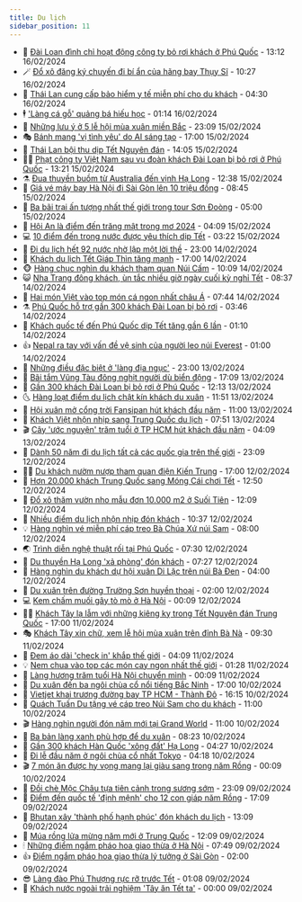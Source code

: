 ```yaml
---
title: Du lịch
sidebar_position: 11
---
```


<!-- vnexpress-du-lich:START -->
- 💂 [Đài Loan đình chỉ hoạt động công ty bỏ rơi khách ở Phú Quốc](https://vnexpress.net/dai-loan-dinh-chi-hoat-dong-cong-ty-bo-roi-khach-o-phu-quoc-4712221.html) - 13:12 16/02/2024
- 🪄 [Đổ xô đăng ký chuyến đi bí ẩn của hãng bay Thụy Sĩ](https://vnexpress.net/do-xo-dang-ky-chuyen-di-bi-an-cua-hang-bay-thuy-si-4711999.html) - 10:27 16/02/2024
- 🦅 [Thái Lan cung cấp bảo hiểm y tế miễn phí cho du khách](https://vnexpress.net/thai-lan-cung-cap-bao-hiem-y-te-mien-phi-cho-du-khach-4711950.html) - 04:30 16/02/2024
- 🕴 [&#39;Làng cá gỗ&#39; quảng bá hiếu học](https://vnexpress.net/lang-ca-go-quang-ba-hieu-hoc-4702970.html) - 01:14 16/02/2024
- 👀 [Những lưu ý ở 5 lễ hội mùa xuân miền Bắc](https://vnexpress.net/nhung-luu-y-o-5-le-hoi-mua-xuan-mien-bac-4711610.html) - 23:09 15/02/2024
- 🎭 [Bánh mang &#39;vị tình yêu&#39; do AI sáng tạo](https://vnexpress.net/banh-mang-vi-tinh-yeu-do-ai-sang-tao-4711759.html) - 17:00 15/02/2024
- 🦒 [Thái Lan bội thu dịp Tết Nguyên đán](https://vnexpress.net/thai-lan-boi-thu-dip-tet-nguyen-dan-4711659.html) - 14:05 15/02/2024
- 👨‍🏫 [Phạt công ty Việt Nam sau vụ đoàn khách Đài Loan bị bỏ rơi ở Phú Quốc](https://vnexpress.net/phat-cong-ty-viet-nam-sau-vu-doan-khach-dai-loan-bi-bo-roi-o-phu-quoc-4711868.html) - 13:21 15/02/2024
- ⚗️ [Đua thuyền buồm từ Australia đến vịnh Hạ Long](https://vnexpress.net/dua-thuyen-buom-tu-australia-den-vinh-ha-long-4711776.html) - 12:38 15/02/2024
- 🥸 [Giá vé máy bay Hà Nội đi Sài Gòn lên 10 triệu đồng](https://vnexpress.net/gia-ve-may-bay-ha-noi-di-sai-gon-len-10-trieu-dong-4711725.html) - 08:45 15/02/2024
- 🤠 [Ba bãi trại ấn tượng nhất thế giới trong tour Sơn Đoòng](https://vnexpress.net/ba-bai-trai-an-tuong-nhat-the-gioi-trong-tour-son-doong-4711428.html) - 05:00 15/02/2024
- 🚀 [Hội An là điểm đến trăng mật trong mơ 2024](https://vnexpress.net/hoi-an-la-diem-den-trang-mat-trong-mo-2024-4711598.html) - 04:09 15/02/2024
- 💻 [10 điểm đến trong nước được yêu thích dịp Tết](https://vnexpress.net/10-diem-den-trong-nuoc-duoc-yeu-thich-dip-tet-4711425.html) - 03:22 15/02/2024
- 💼 [Đi du lịch hết 92 nước nhờ lập một lời thề](https://vnexpress.net/di-du-lich-het-92-nuoc-nho-lap-mot-loi-the-4711402.html) - 23:00 14/02/2024
- 🤡 [Khách du lịch Tết Giáp Thìn tăng mạnh](https://vnexpress.net/khach-du-lich-tet-giap-thin-tang-manh-4711498.html) - 17:00 14/02/2024
- 🐵 [Hàng chục nghìn du khách tham quan Núi Cấm](https://vnexpress.net/hang-chuc-nghin-du-khach-tham-quan-nui-cam-4711474.html) - 10:09 14/02/2024
- 😺 [Nha Trang đông khách, ùn tắc nhiều giờ ngày cuối kỳ nghỉ Tết](https://vnexpress.net/nha-trang-dong-khach-un-tac-nhieu-gio-ngay-cuoi-ky-nghi-tet-4711451.html) - 08:37 14/02/2024
- 🌈 [Hai món Việt vào top món cá ngon nhất châu Á](https://vnexpress.net/hai-mon-viet-vao-top-mon-ca-ngon-nhat-chau-a-4711389.html) - 07:44 14/02/2024
- ⚗️ [Phú Quốc hỗ trợ gần 300 khách Đài Loan bị bỏ rơi](https://vnexpress.net/phu-quoc-ho-tro-gan-300-khach-dai-loan-bi-bo-roi-4711405.html) - 03:46 14/02/2024
- 👀 [Khách quốc tế đến Phú Quốc dịp Tết tăng gần 6 lần](https://vnexpress.net/khach-quoc-te-den-phu-quoc-dip-tet-tang-gan-6-lan-4711305.html) - 01:10 14/02/2024
- 👍 [Nepal ra tay với vấn đề vệ sinh của người leo núi Everest](https://vnexpress.net/nepal-ra-tay-voi-van-de-ve-sinh-cua-nguoi-leo-nui-everest-4710752.html) - 01:00 14/02/2024
- 💄 [Những điều đặc biệt ở &#39;làng địa ngục&#39;](https://video.vnexpress.net/nhung-dieu-dac-biet-o-lang-dia-nguc-4692160.html) - 23:00 13/02/2024
- 🥷 [Bãi tắm Vũng Tàu đông nghịt người dù biển động](https://vnexpress.net/bai-tam-vung-tau-dong-nghit-nguoi-du-bien-dong-4711316.html) - 17:09 13/02/2024
- 📝 [Gần 300 khách Đài Loan bị bỏ rơi ở Phú Quốc](https://vnexpress.net/gan-300-khach-dai-loan-bi-bo-roi-o-phu-quoc-4711314.html) - 12:13 13/02/2024
- 🌜 [Hàng loạt điểm du lịch chật kín khách du xuân](https://vnexpress.net/hang-loat-diem-du-lich-chat-kin-khach-du-xuan-4711308.html) - 11:51 13/02/2024
- 📝 [Hội xuân mở cổng trời Fansipan hút khách đầu năm](https://vnexpress.net/hoi-xuan-mo-cong-troi-fansipan-hut-khach-dau-nam-4711278.html) - 11:00 13/02/2024
- 🧰 [Khách Việt nhộn nhịp sang Trung Quốc du lịch](https://vnexpress.net/khach-viet-nhon-nhip-sang-trung-quoc-du-lich-4711265.html) - 07:51 13/02/2024
- 🎬 [Cây &#39;ước nguyện&#39; trăm tuổi ở TP HCM hút khách đầu năm](https://vnexpress.net/cay-uoc-nguyen-tram-tuoi-o-tp-hcm-hut-khach-dau-nam-4711157.html) - 04:09 13/02/2024
- 🧐 [Dành 50 năm đi du lịch tất cả các quốc gia trên thế giới](https://vnexpress.net/danh-50-nam-di-du-lich-tat-ca-cac-quoc-gia-tren-the-gioi-4711090.html) - 23:09 12/02/2024
- 👨‍🏫 [Du khách nườm nượp tham quan điện Kiến Trung](https://vnexpress.net/du-khach-nuom-nuop-tham-quan-dien-kien-trung-4711124.html) - 17:00 12/02/2024
- 🦣 [Hơn 20.000 khách Trung Quốc sang Móng Cái chơi Tết](https://vnexpress.net/hon-20-000-khach-trung-quoc-sang-mong-cai-choi-tet-4711133.html) - 12:50 12/02/2024
- 🌋 [Đổ xô thăm vườn nho mẫu đơn 10.000 m2 ở Suối Tiên](https://vnexpress.net/do-xo-tham-vuon-nho-mau-don-10-000-m2-o-suoi-tien-4711084.html) - 12:09 12/02/2024
- 🦄 [Nhiều điểm du lịch nhộn nhịp đón khách](https://vnexpress.net/nhieu-diem-du-lich-nhon-nhip-don-khach-4711115.html) - 10:37 12/02/2024
- 💡 [Hàng nghìn vé miễn phí cáp treo Bà Chúa Xứ núi Sam](https://vnexpress.net/hang-nghin-ve-mien-phi-cap-treo-ba-chua-xu-nui-sam-4711091.html) - 08:00 12/02/2024
- 🌏 [Trình diễn nghệ thuật rối tại Phú Quốc](https://vnexpress.net/trinh-dien-nghe-thuat-roi-tai-phu-quoc-4711092.html) - 07:30 12/02/2024
- 💂 [Du thuyền Hạ Long &#39;xả phòng&#39; đón khách](https://vnexpress.net/du-thuyen-ha-long-xa-phong-don-khach-4711073.html) - 07:27 12/02/2024
- 🤩 [Hàng nghìn du khách dự hội xuân Di Lặc trên núi Bà Đen](https://vnexpress.net/hang-nghin-du-khach-du-hoi-xuan-di-lac-tren-nui-ba-den-4711063.html) - 04:00 12/02/2024
- 💪 [Du xuân trên đường Trường Sơn huyền thoại](https://vnexpress.net/du-xuan-tren-duong-truong-son-huyen-thoai-4707892.html) - 02:00 12/02/2024
- 💻 [Kem chấm muối gây tò mò ở Hà Nội](https://vnexpress.net/kem-cham-muoi-gay-to-mo-o-ha-noi-4708677.html) - 00:09 12/02/2024
- 🧑‍💻 [Khách Tây lạ lẫm với những kiêng kỵ trong Tết Nguyên đán Trung Quốc](https://vnexpress.net/khach-tay-la-lam-voi-nhung-kieng-ky-trong-tet-nguyen-dan-trung-quoc-4710832.html) - 17:00 11/02/2024
- 🎭 [Khách Tây xin chữ, xem lễ hội mùa xuân trên đỉnh Bà Nà](https://vnexpress.net/khach-tay-xin-chu-xem-le-hoi-mua-xuan-tren-dinh-ba-na-4710951.html) - 09:30 11/02/2024
- 🧐 [Đem áo dài &#39;check in&#39; khắp thế giới](https://vnexpress.net/dem-ao-dai-check-in-khap-the-gioi-4710792.html) - 04:09 11/02/2024
- 💡 [Nem chua vào top các món cay ngon nhất thế giới](https://vnexpress.net/nem-chua-vao-top-cac-mon-cay-ngon-nhat-the-gioi-4710840.html) - 01:28 11/02/2024
- 🌊 [Làng hương trăm tuổi Hà Nội chuyển mình](https://vnexpress.net/lang-huong-tram-tuoi-ha-noi-chuyen-minh-4709972.html) - 00:09 11/02/2024
- 🎃 [Du xuân đến ba ngôi chùa cổ nổi tiếng Bắc Ninh](https://vnexpress.net/du-xuan-den-ba-ngoi-chua-co-noi-tieng-bac-ninh-4704196.html) - 17:00 10/02/2024
- 🧠 [Vietjet khai trương đường bay TP HCM - Thành Đô](https://vnexpress.net/vietjet-khai-truong-duong-bay-tp-hcm-thanh-do-4710826.html) - 16:15 10/02/2024
- 💄 [Quách Tuấn Du tặng vé cáp treo Núi Sam cho du khách](https://vnexpress.net/quach-tuan-du-tang-ve-cap-treo-nui-sam-cho-du-khach-4710801.html) - 11:00 10/02/2024
- 🎬 [Hàng nghìn người đón năm mới tại Grand World](https://vnexpress.net/hang-nghin-nguoi-don-nam-moi-tai-grand-world-4710798.html) - 11:00 10/02/2024
- 🐻 [Ba bản làng xanh phù hợp để du xuân](https://vnexpress.net/ba-ban-lang-xanh-phu-hop-de-du-xuan-4705514.html) - 08:23 10/02/2024
- 🌝 [Gần 300 khách Hàn Quốc &#39;xông đất&#39; Hạ Long](https://vnexpress.net/gan-300-khach-han-quoc-xong-dat-ha-long-4710756.html) - 04:27 10/02/2024
- 🤩 [Đi lễ đầu năm ở ngôi chùa cổ nhất Tokyo](https://vnexpress.net/di-le-dau-nam-o-ngoi-chua-co-nhat-tokyo-4710579.html) - 04:18 10/02/2024
- 🎬 [7 món ăn được hy vọng mang lại giàu sang trong năm Rồng](https://vnexpress.net/7-mon-an-duoc-hy-vong-mang-lai-giau-sang-trong-nam-rong-4710442.html) - 00:09 10/02/2024
- 🦩 [Đồi chè Mộc Châu tựa tiên cảnh trong sương sớm](https://vnexpress.net/doi-che-moc-chau-tua-tien-canh-trong-suong-som-4710347.html) - 23:09 09/02/2024
- 🦍 [Điểm đến quốc tế &#39;định mệnh&#39; cho 12 con giáp năm Rồng](https://vnexpress.net/diem-den-quoc-te-dinh-menh-cho-12-con-giap-nam-rong-4701801.html) - 17:09 09/02/2024
- 👀 [Bhutan xây &#39;thành phố hạnh phúc&#39; đón khách du lịch](https://vnexpress.net/bhutan-xay-thanh-pho-hanh-phuc-don-khach-du-lich-4710503.html) - 13:09 09/02/2024
- 🧰 [Múa rồng lửa mừng năm mới ở Trung Quốc](https://vnexpress.net/mua-rong-lua-mung-nam-moi-o-trung-quoc-4710494.html) - 12:09 09/02/2024
- 🕯 [Những điểm ngắm pháo hoa giao thừa ở Hà Nội](https://vnexpress.net/nhung-diem-ngam-phao-hoa-giao-thua-o-ha-noi-4709979.html) - 07:49 09/02/2024
- 👍 [Điểm ngắm pháo hoa giao thừa lý tưởng ở Sài Gòn](https://vnexpress.net/diem-ngam-phao-hoa-giao-thua-ly-tuong-o-sai-gon-4709587.html) - 02:00 09/02/2024
- 😎 [Làng đào Phú Thượng rực rỡ trước Tết](https://vnexpress.net/lang-dao-phu-thuong-ruc-ro-truoc-tet-4709627.html) - 01:08 09/02/2024
- 🐘 [Khách nước ngoài trải nghiệm &#39;Tây ăn Tết ta&#39;](https://vnexpress.net/khach-nuoc-ngoai-trai-nghiem-tay-an-tet-ta-4710343.html) - 00:00 09/02/2024<!-- vnexpress-du-lich:END -->
